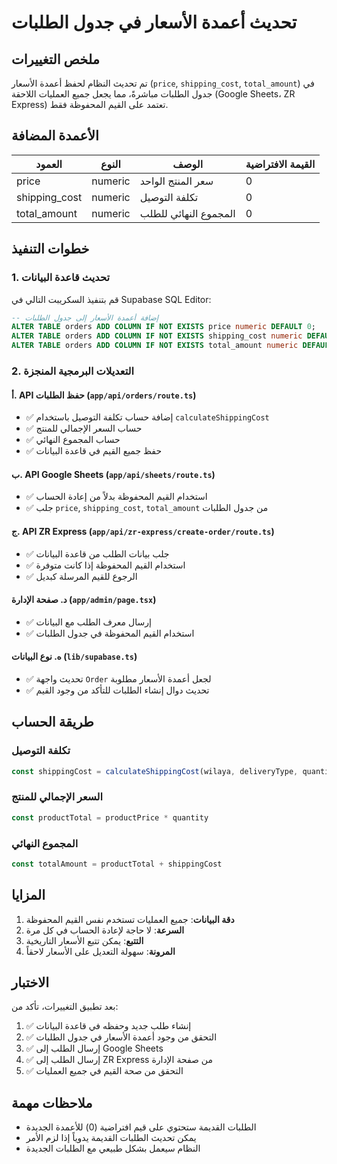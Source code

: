 # تحديث أعمدة الأسعار في جدول الطلبات

## ملخص التغييرات

تم تحديث النظام لحفظ أعمدة الأسعار (`price`, `shipping_cost`, `total_amount`) في جدول الطلبات مباشرةً، مما يجعل جميع العمليات اللاحقة (Google Sheets، ZR Express) تعتمد على القيم المحفوظة فقط.

## الأعمدة المضافة

| العمود           | النوع      | الوصف                                 | القيمة الافتراضية |
|------------------|------------|---------------------------------------|-------------------|
| price            | numeric    | سعر المنتج الواحد                      | 0                 |
| shipping_cost    | numeric    | تكلفة التوصيل                         | 0                 |
| total_amount     | numeric    | المجموع النهائي للطلب                 | 0                 |

## خطوات التنفيذ

### 1. تحديث قاعدة البيانات

قم بتنفيذ السكريبت التالي في Supabase SQL Editor:

```sql
-- إضافة أعمدة الأسعار إلى جدول الطلبات
ALTER TABLE orders ADD COLUMN IF NOT EXISTS price numeric DEFAULT 0;
ALTER TABLE orders ADD COLUMN IF NOT EXISTS shipping_cost numeric DEFAULT 0;
ALTER TABLE orders ADD COLUMN IF NOT EXISTS total_amount numeric DEFAULT 0;
```

### 2. التعديلات البرمجية المنجزة

#### أ. API حفظ الطلبات (`app/api/orders/route.ts`)
- ✅ إضافة حساب تكلفة التوصيل باستخدام `calculateShippingCost`
- ✅ حساب السعر الإجمالي للمنتج
- ✅ حساب المجموع النهائي
- ✅ حفظ جميع القيم في قاعدة البيانات

#### ب. API Google Sheets (`app/api/sheets/route.ts`)
- ✅ استخدام القيم المحفوظة بدلاً من إعادة الحساب
- ✅ جلب `price`, `shipping_cost`, `total_amount` من جدول الطلبات

#### ج. API ZR Express (`app/api/zr-express/create-order/route.ts`)
- ✅ جلب بيانات الطلب من قاعدة البيانات
- ✅ استخدام القيم المحفوظة إذا كانت متوفرة
- ✅ الرجوع للقيم المرسلة كبديل

#### د. صفحة الإدارة (`app/admin/page.tsx`)
- ✅ إرسال معرف الطلب مع البيانات
- ✅ استخدام القيم المحفوظة في جدول الطلبات

#### ه. نوع البيانات (`lib/supabase.ts`)
- ✅ تحديث واجهة `Order` لجعل أعمدة الأسعار مطلوبة
- ✅ تحديث دوال إنشاء الطلبات للتأكد من وجود القيم

## طريقة الحساب

### تكلفة التوصيل
```typescript
const shippingCost = calculateShippingCost(wilaya, deliveryType, quantity)
```

### السعر الإجمالي للمنتج
```typescript
const productTotal = productPrice * quantity
```

### المجموع النهائي
```typescript
const totalAmount = productTotal + shippingCost
```

## المزايا

1. **دقة البيانات**: جميع العمليات تستخدم نفس القيم المحفوظة
2. **السرعة**: لا حاجة لإعادة الحساب في كل مرة
3. **التتبع**: يمكن تتبع الأسعار التاريخية
4. **المرونة**: سهولة التعديل على الأسعار لاحقاً

## الاختبار

بعد تطبيق التغييرات، تأكد من:

1. ✅ إنشاء طلب جديد وحفظه في قاعدة البيانات
2. ✅ التحقق من وجود أعمدة الأسعار في جدول الطلبات
3. ✅ إرسال الطلب إلى Google Sheets
4. ✅ إرسال الطلب إلى ZR Express من صفحة الإدارة
5. ✅ التحقق من صحة القيم في جميع العمليات

## ملاحظات مهمة

- الطلبات القديمة ستحتوي على قيم افتراضية (0) للأعمدة الجديدة
- يمكن تحديث الطلبات القديمة يدوياً إذا لزم الأمر
- النظام سيعمل بشكل طبيعي مع الطلبات الجديدة 